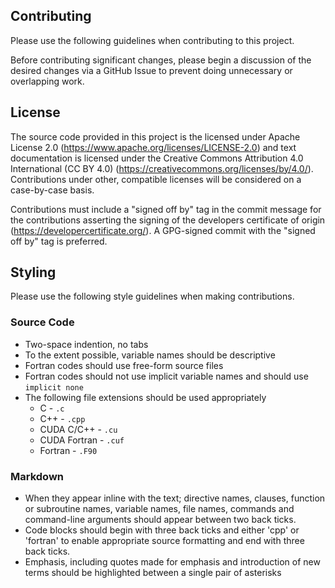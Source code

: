 Contributing
------------

Please use the following guidelines when contributing to this project. 

Before contributing significant changes, please begin a discussion of the
desired changes via a GitHub Issue to prevent doing unnecessary or overlapping
work.

## License

The source code provided in this project is the licensed under Apache License
2.0 (https://www.apache.org/licenses/LICENSE-2.0) and text documentation is
licensed under the Creative Commons Attribution 4.0 International (CC BY 4.0)
(https://creativecommons.org/licenses/by/4.0/). Contributions under other,
compatible licenses will be considered on a case-by-case basis.

Contributions must include a "signed off by" tag in the commit message for the
contributions asserting the signing of the developers certificate of origin
(https://developercertificate.org/). A GPG-signed commit with the "signed off
by" tag is preferred.

## Styling

Please use the following style guidelines when making contributions.

### Source Code

* Two-space indention, no tabs
* To the extent possible, variable names should be descriptive
* Fortran codes should use free-form source files
* Fortran codes should not use implicit variable names and should use
  `implicit none`
* The following file extensions should be used appropriately
  * C - `.c`
  * C++ - `.cpp`
  * CUDA C/C++ - `.cu`
  * CUDA Fortran - `.cuf`
  * Fortran - `.F90`

### Markdown

* When they appear inline with the text; directive names, clauses, function or
  subroutine names, variable names, file names, commands and command-line
  arguments should appear between two back ticks.
* Code blocks should begin with three back ticks and either 'cpp' or 'fortran'
  to enable appropriate source formatting and end with three back ticks.
* Emphasis, including quotes made for emphasis and introduction of new terms
  should be highlighted between a single pair of asterisks